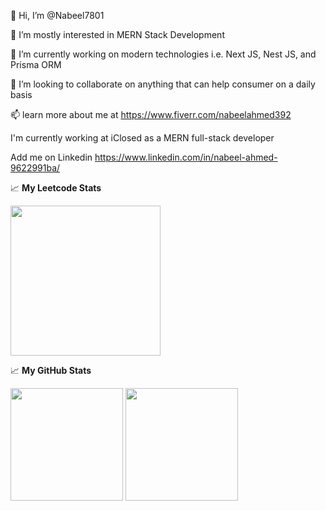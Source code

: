 👋 Hi, I’m @Nabeel7801

👀 I’m mostly interested in MERN Stack Development

🌱 I’m currently working on modern technologies i.e. Next JS, Nest JS, and Prisma ORM

💞️ I’m looking to collaborate on anything that can help consumer on a daily basis

📫 learn more about me at https://www.fiverr.com/nabeelahmed392

I'm currently working at iClosed as a MERN full-stack developer

Add me on Linkedin https://www.linkedin.com/in/nabeel-ahmed-9622991ba/

📈 **My Leetcode Stats**
<p>
  <img height="240em" src="https://leetcard.jacoblin.cool/Nabeel7801?theme=dark&font=Iceland%20Web&ext=heatmap" />
</p>

📈 **My GitHub Stats**

<p>
  <img height="180em" src="https://github-readme-stats.vercel.app/api?username=Nabeel7801&show_icons=true&hide_border=true&theme=cobalt&count_private=true&include_all_commits=false" />
  <img height="180em" src="https://github-readme-stats.vercel.app/api/top-langs/?username=Nabeel7801&show_icons=true&hide_border=true&theme=cobalt&hide=hlsl,shaderlab&exclude_repo=OCRAIProject&layout=compact&langs_count=8"/>
</p>

